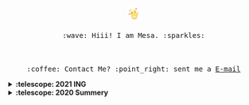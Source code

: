 <p align="center">
  <img src="99afef45926727ffe39dd591b2336a7d.jpeg " width="27px">
  <br><br>
  <samp>
    :wave: Hiii! I am Mesa. :sparkles:
    <br><br>
    <img src="" width="240px" align="center">
    <br><br>:coffee: Contact Me? :point_right: sent me a <a href="mailto: 627883197@qq.com">E-mail</a>
  </samp>
</p>

<details>
  <summary><b>:telescope: 2021 ING</b></summary>
  
</details>

<details>
  <summary><b>:telescope: 2020 Summery</b></summary>
  
</details>
